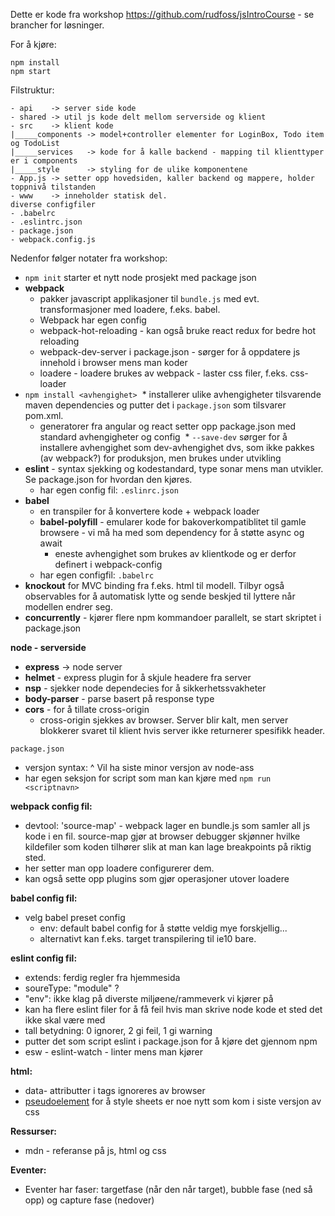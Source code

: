 Dette er kode fra workshop https://github.com/rudfoss/jsIntroCourse - se brancher for løsninger.

For å kjøre: 

```
npm install
npm start
```

Filstruktur:
```
- api    -> server side kode
- shared -> util js kode delt mellom serverside og klient
- src    -> klient kode
|_____components -> model+controller elementer for LoginBox, Todo item og TodoList
|_____services   -> kode for å kalle backend - mapping til klienttyper er i components
|_____style      -> styling for de ulike komponentene
- App.js -> setter opp hovedsiden, kaller backend og mappere, holder toppnivå tilstanden
- www    -> inneholder statisk del. 
diverse configfiler
- .babelrc
- .eslintrc.json
- package.json
- webpack.config.js

```


Nedenfor følger notater fra workshop:


* `npm init` starter et nytt node prosjekt med package json
* **webpack** 
  * pakker javascript applikasjoner til `bundle.js` med evt. transformasjoner med loadere, f.eks. babel. 
  * Webpack har egen config
  * webpack-hot-reloading - kan også bruke react redux for bedre hot reloading
  * webpack-dev-server i package.json - sørger for å oppdatere js innehold i browser mens man koder
  * loadere - loadere brukes av webpack - laster css filer, f.eks. css-loader
* `npm install <avhengighet>` 
  * installerer ulike avhengigheter tilsvarende maven dependencies og putter det i `package.json` som tilsvarer pom.xml.
  * generatorer fra angular og react setter opp package.json med standard avhengigheter og config
  * `--save-dev` sørger for å installere avhengighet som dev-avhengighet dvs, som ikke pakkes (av webpack?) for produksjon, men brukes under utvikling
* **eslint** - syntax sjekking og kodestandard, type sonar mens man utvikler. Se package.json for hvordan den kjøres. 
  * har egen config fil: `.eslinrc.json`
* **babel** 
  * en transpiler for å konvertere kode + webpack loader
  * **babel-polyfill** - emularer kode for bakoverkompatiblitet til gamle browsere - vi må ha med som dependency for å støtte async og await
    * eneste avhengighet som brukes av klientkode og er derfor definert i webpack-config
  * har egen configfil: `.babelrc`
* **knockout** for MVC binding fra f.eks. html til modell. Tilbyr også observables for å automatisk lytte og sende beskjed til lyttere når modellen endrer seg. 
* **concurrently** - kjører flere npm kommandoer parallelt, se start skriptet i package.json


**node - serverside** 
* **express** -> node server
* **helmet** - express plugin for å skjule headere fra server
* **nsp** - sjekker node dependecies for å sikkerhetssvakheter
* **body-parser** - parse basert på response type
* **cors** - for å tillate cross-origin
  * cross-origin sjekkes av browser. Server blir kalt, men server blokkerer svaret til klient hvis server ikke returnerer spesifikk header.

`package.json`
* versjon syntax: ^ Vil ha siste minor versjon av node-ass
* har egen seksjon for script som man kan kjøre med `npm run <scriptnavn>` 

**webpack config fil:**
*  devtool: 'source-map' - webpack lager en bundle.js som samler all js kode i en fil. source-map gjør at browser debugger skjønner hvilke kildefiler som koden tilhører slik at man kan lage breakpoints på riktig sted.  
* her setter man opp loadere configurerer dem. 
* kan også sette opp plugins som gjør operasjoner utover loadere

**babel config fil:** 
* velg babel preset config 
  * env: default babel config for å støtte veldig mye forskjellig... 
  * alternativt kan f.eks. target transpilering til ie10 bare. 

**eslint config fil:**
* extends: ferdig regler fra hjemmesida
* soureType: "module" ?
* "env": ikke klag på diverste miljøene/rammeverk vi kjører på
* kan ha flere eslint filer for å få feil hvis man skrive node kode et sted det ikke skal være med
* tall betydning: 0  ignorer, 2 gi feil,  1 gi warning
* putter det som script eslint i package.json for å kjøre det gjennom npm
* esw - eslint-watch - linter mens man kjører

**html:**
- data- attributter i tags ignoreres av browser
- [pseudoelement](https://developer.mozilla.org/en-US/docs/Web/CSS/Pseudo-elements) for å style sheets er noe nytt som kom i siste versjon av css

**Ressurser:**
- mdn - referanse på js, html og css

**Eventer:**
- Eventer har faser: targetfase (når den når target), bubble fase (ned så opp) og capture fase (nedover)

